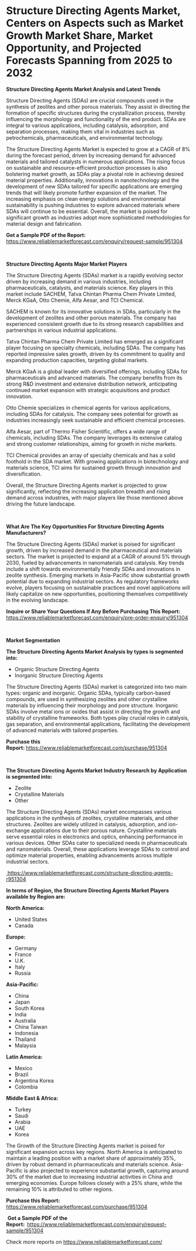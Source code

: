 <p><h1>Structure Directing Agents Market, Centers on Aspects such as Market Growth Market Share, Market Opportunity, and Projected Forecasts Spanning from 2025 to 2032</h1></p><p><strong>Structure Directing Agents Market Analysis and Latest Trends</strong></p>
<p><p>Structure Directing Agents (SDAs) are crucial compounds used in the synthesis of zeolites and other porous materials. They assist in directing the formation of specific structures during the crystallization process, thereby influencing the morphology and functionality of the end product. SDAs are integral to various applications, including catalysis, adsorption, and separation processes, making them vital in industries such as petrochemicals, pharmaceuticals, and environmental technology.</p><p>The Structure Directing Agents Market is expected to grow at a CAGR of 8% during the forecast period, driven by increasing demand for advanced materials and tailored catalysts in numerous applications. The rising focus on sustainable and resource-efficient production processes is also bolstering market growth, as SDAs play a pivotal role in achieving desired material properties. Additionally, innovations in nanotechnology and the development of new SDAs tailored for specific applications are emerging trends that will likely promote further expansion of the market. The increasing emphasis on clean energy solutions and environmental sustainability is pushing industries to explore advanced materials where SDAs will continue to be essential. Overall, the market is poised for significant growth as industries adopt more sophisticated methodologies for material design and fabrication.</p></p>
<p><strong>Get a Sample PDF of the Report:&nbsp;</strong> <a href="https://www.reliablemarketforecast.com/enquiry/request-sample/951304?utm_campaign=1885&utm_medium=2&utm_source=Github&utm_content=ia&utm_term=30012025&utm_id=structure-directing-agents">https://www.reliablemarketforecast.com/enquiry/request-sample/951304</a></p>
<p>&nbsp;</p>
<p><strong>Structure Directing Agents Major Market Players</strong></p>
<p><p>The Structure Directing Agents (SDAs) market is a rapidly evolving sector driven by increasing demand in various industries, including pharmaceuticals, catalysts, and materials science. Key players in this market include SACHEM, Tatva Chintan Pharma Chem Private Limited, Merck KGaA, Otto Chemie, Alfa Aesar, and TCI Chemical. </p><p>SACHEM is known for its innovative solutions in SDAs, particularly in the development of zeolites and other porous materials. The company has experienced consistent growth due to its strong research capabilities and partnerships in various industrial applications. </p><p>Tatva Chintan Pharma Chem Private Limited has emerged as a significant player focusing on specialty chemicals, including SDAs. The company has reported impressive sales growth, driven by its commitment to quality and expanding production capacities, targeting global markets.</p><p>Merck KGaA is a global leader with diversified offerings, including SDAs for pharmaceuticals and advanced materials. The company benefits from its strong R&D investment and extensive distribution network, anticipating continued market expansion with strategic acquisitions and product innovation.</p><p>Otto Chemie specializes in chemical agents for various applications, including SDAs for catalysis. The company sees potential for growth as industries increasingly seek sustainable and efficient chemical processes.</p><p>Alfa Aesar, part of Thermo Fisher Scientific, offers a wide range of chemicals, including SDAs. The company leverages its extensive catalog and strong customer relationships, aiming for growth in niche markets.</p><p>TCI Chemical provides an array of specialty chemicals and has a solid foothold in the SDA market. With growing applications in biotechnology and materials science, TCI aims for sustained growth through innovation and diversification.</p><p>Overall, the Structure Directing Agents market is projected to grow significantly, reflecting the increasing application breadth and rising demand across industries, with major players like those mentioned above driving the future landscape.</p></p>
<p>&nbsp;</p>
<p><strong>What Are The Key Opportunities For Structure Directing Agents Manufacturers?</strong></p>
<p><p>The Structure Directing Agents (SDAs) market is poised for significant growth, driven by increased demand in the pharmaceutical and materials sectors. The market is projected to expand at a CAGR of around 5% through 2030, fueled by advancements in nanomaterials and catalysis. Key trends include a shift towards environmentally friendly SDAs and innovations in zeolite synthesis. Emerging markets in Asia-Pacific show substantial growth potential due to expanding industrial sectors. As regulatory frameworks evolve, players focusing on sustainable practices and novel applications will likely capitalize on new opportunities, positioning themselves competitively in the evolving landscape.</p></p>
<p><strong>Inquire or Share Your Questions If Any Before Purchasing This Report:</strong> <a href="https://www.reliablemarketforecast.com/enquiry/pre-order-enquiry/951304?utm_campaign=1885&utm_medium=2&utm_source=Github&utm_content=ia&utm_term=30012025&utm_id=structure-directing-agents">https://www.reliablemarketforecast.com/enquiry/pre-order-enquiry/951304</a></p>
<p>&nbsp;</p>
<p><strong>Market Segmentation</strong></p>
<p><strong>The Structure Directing Agents Market Analysis by types is segmented into:</strong></p>
<p><ul><li>Organic Structure Directing Agents</li><li>Inorganic Structure Directing Agents</li></ul></p>
<p><p>The Structure Directing Agents (SDAs) market is categorized into two main types: organic and inorganic. Organic SDAs, typically carbon-based compounds, are used in synthesizing zeolites and other crystalline materials by influencing their morphology and pore structure. Inorganic SDAs involve metal ions or oxides that assist in directing the growth and stability of crystalline frameworks. Both types play crucial roles in catalysis, gas separation, and environmental applications, facilitating the development of advanced materials with tailored properties.</p></p>
<p><strong>Purchase this Report:&nbsp;</strong><a href="https://www.reliablemarketforecast.com/purchase/951304?utm_campaign=1885&utm_medium=2&utm_source=Github&utm_content=ia&utm_term=30012025&utm_id=structure-directing-agents">https://www.reliablemarketforecast.com/purchase/951304</a></p>
<p>&nbsp;</p>
<p><strong>The Structure Directing Agents Market Industry Research by Application is segmented into:</strong></p>
<p><ul><li>Zeolite</li><li>Crystalline Materials</li><li>Other</li></ul></p>
<p><p>The Structure Directing Agents (SDAs) market encompasses various applications in the synthesis of zeolites, crystalline materials, and other structures. Zeolites are widely utilized in catalysis, adsorption, and ion-exchange applications due to their porous nature. Crystalline materials serve essential roles in electronics and optics, enhancing performance in various devices. Other SDAs cater to specialized needs in pharmaceuticals and nanomaterials. Overall, these applications leverage SDAs to control and optimize material properties, enabling advancements across multiple industrial sectors.</p></p>
<p><a href="https://www.reliablemarketforecast.com/structure-directing-agents-r951304?utm_campaign=1885&utm_medium=2&utm_source=Github&utm_content=ia&utm_term=30012025&utm_id=structure-directing-agents">&nbsp;https://www.reliablemarketforecast.com/structure-directing-agents-r951304</a></p>
<p><strong>In terms of Region, the Structure Directing Agents Market Players available by Region are:</strong></p>
<p>
    <p> <strong> North America: </strong>
        <ul>
            <li>United States</li>
            <li>Canada</li>
        </ul>
        </p> 
    <p> <strong> Europe: </strong>
        <ul>
            <li>Germany</li>
            <li>France</li>
            <li>U.K.</li>
            <li>Italy</li>
            <li>Russia</li>
        </ul>
        </p> 
    <p> <strong> Asia-Pacific: </strong>
        <ul>
            <li>China</li>
            <li>Japan</li>
            <li>South Korea</li>
            <li>India</li>
            <li>Australia</li>
            <li>China Taiwan</li>
            <li>Indonesia</li>
            <li>Thailand</li>
            <li>Malaysia</li>
        </ul>
        </p> 
    <p> <strong> Latin America: </strong>
        <ul>
            <li>Mexico</li>
            <li>Brazil</li>
            <li>Argentina Korea</li>
            <li>Colombia</li>
        </ul>
        </p> 
    <p> <strong> Middle East & Africa: </strong>
        <ul>
            <li>Turkey</li>
            <li>Saudi</li>
            <li>Arabia</li>
            <li>UAE</li>
            <li>Korea</li>
        </ul>
    </p>
    </p>
<p><p>The Growth of the Structure Directing Agents market is poised for significant expansion across key regions. North America is anticipated to maintain a leading position with a market share of approximately 35%, driven by robust demand in pharmaceuticals and materials science. Asia-Pacific is also projected to experience substantial growth, capturing around 30% of the market due to increasing industrial activities in China and emerging economies. Europe follows closely with a 25% share, while the remaining 10% is attributed to other regions.</p></p>
<p><strong>Purchase this Report: </strong><a href="https://www.reliablemarketforecast.com/purchase/951304?utm_campaign=1885&utm_medium=2&utm_source=Github&utm_content=ia&utm_term=30012025&utm_id=structure-directing-agents">https://www.reliablemarketforecast.com/purchase/951304</a></p>
<p>&nbsp;<strong>Get a Sample PDF of the Report:&nbsp;&nbsp;</strong><a href="https://www.reliablemarketforecast.com/enquiry/request-sample/951304?utm_campaign=1885&utm_medium=2&utm_source=Github&utm_content=ia&utm_term=30012025&utm_id=structure-directing-agents">https://www.reliablemarketforecast.com/enquiry/request-sample/951304</a></p>
<p><strong></strong></p>
<p>Check more reports on <a href="https://www.reliablemarketforecast.com/?utm_campaign=1885&utm_medium=2&utm_source=Github&utm_content=ia&utm_term=30012025&utm_id=structure-directing-agents">https://www.reliablemarketforecast.com/</a></p>
